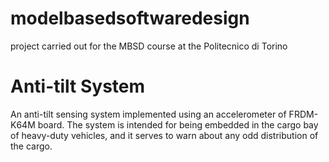 # modelbasedsoftwaredesign
project carried out for the MBSD course at the Politecnico di Torino


# Anti-tilt System
An anti-tilt sensing system implemented using an accelerometer of FRDM-K64M board. The system is
intended for being embedded in the cargo bay of heavy-duty vehicles, and it serves to warn
about any odd distribution of the cargo.

